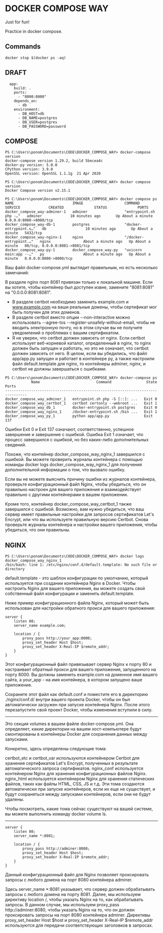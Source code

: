 # DOCKER COMPOSE WAY

Just for fun!

Practice in docker compose.

## Commands

`docker stop $(docker ps -aq)`

## DRAFT

```
  app:
    build: .
    ports:
      - "8000:8000"
    depends_on:
      - db
    environment:
      - DB_HOST=db
      - DB_NAME=postgres
      - DB_USER=postgres
      - DB_PASSWORD=password
```
## COMPOSE

```
PS C:\Users\ponom\Documents\CODE\DOCKER_COMPOSE_WAY> docker-compose version
docker-compose version 1.29.2, build 5becea4c
docker-py version: 5.0.0
CPython version: 3.9.0
OpenSSL version: OpenSSL 1.1.1g  21 Apr 2020
```
```
PS C:\Users\ponom\Documents\CODE\DOCKER_COMPOSE_WAY> docker compose version
Docker Compose version v2.15.1
```

```
PS C:\Users\ponom\Documents\CODE\DOCKER_COMPOSE_WAY> docker compose ps
NAME                           IMAGE                   COMMAND                  SERVICE             CREATED              STATUS              PORTS
docker_compose_way-adminer-1   adminer                 "entrypoint.sh php -…"   adminer             10 minutes ago       Up About a minute   0.0.0.0:8080->8080/tcp
docker_compose_way-db-1        postgres                "docker-entrypoint.s…"   db                  10 minutes ago       Up About a minute   5432/tcp
docker_compose_way-nginx-1     nginx                   "/docker-entrypoint.…"   nginx               About a minute ago   Up About a minute   80/tcp, 0.0.0.0:8081->8081/tcp
docker_compose_way-py-1        docker_compose_way-py   "uvicorn main:app --…"   py                  About a minute ago   Up About a minute   0.0.0.0:8000->8000/tcp
```

Ваш файл docker-compose.yml выглядит правильным, но есть несколько замечаний:

В разделе nginx порт 8081 привязан только к локальной машине. Если вы хотите, чтобы контейнер был доступен извне, замените "8081:8081" на "0.0.0.0:8081:8081".
 - В разделе certbot необходимо заменить example.com и www.example.com на ваши реальные домены, чтобы сертификат мог быть получен для этих доменов.
 - В разделе certbot вместо опции --non-interactive можно использовать --agree-tos --register-unsafely-without-email, чтобы не вводить электронную почту, но в этом случае вы не получите уведомлений о проблемах с вашим сертификатом.
 - Я не уверен, что certbot должен зависеть от nginx. Если certbot использует веб-корневой каталог, определенный в nginx, то nginx должен быть запущен и работать, но это не означает, что certbot должен зависеть от него.
В целом, если вы убедились, что файл app/app.py запущен и работает в контейнере py, а также настроили файл default.template для nginx, то контейнеры adminer, nginx, и certbot не должны завершаться с ошибками.

```
PS C:\Users\ponom\Documents\CODE\DOCKER_COMPOSE_WAY> docker-compose ps  
            Name                          Command                State     Ports
--------------------------------------------------------------------------------
docker_compose_way_adminer_1   entrypoint.sh php -S [::]: ...   Exit 0
docker_compose_way_certbot_1   certbot certonly --webroot ...   Exit 1
docker_compose_way_db_1        docker-entrypoint.sh postgres    Exit 0
docker_compose_way_nginx_1     /docker-entrypoint.sh /bin ...   Exit 1
docker_compose_way_py_1        python app/app.py                Exit 137
```

Ошибки Exit 0 и Exit 137 означают, соответственно, успешное завершение и завершение с ошибкой. Ошибка Exit 1 означает, что процесс завершился с ошибкой, но без каких-либо дополнительных сведений.

Похоже, что контейнер docker_compose_way_nginx_1 завершился с ошибкой. Вы можете проверить журналы контейнера с помощью команды docker logs docker_compose_way_nginx_1 для получения дополнительной информации о том, что вызвало ошибку.

Если вы не можете выяснить причину ошибки из журналов контейнера, проверьте конфигурационный файл Nginx, чтобы убедиться, что он правильно настроен для вашего приложения и взаимодействует правильно с другими контейнерами в вашем приложении.

Кроме того, контейнер docker_compose_way_certbot_1 также завершился с ошибкой. Возможно, вам нужно убедиться, что ваш сервер имеет правильные настройки для запросов сертификатов Let's Encrypt, или что вы используете правильную версию Certbot. Снова проверьте журналы контейнера и настройки вашего приложения, чтобы убедиться, что они правильны.

## NGINX

```
PS C:\Users\ponom\Documents\CODE\DOCKER_COMPOSE_WAY> docker logs docker_compose_way_nginx_1
/bin/bash: line 1: /etc/nginx/conf.d/default.template: No such file or directory
```

default.template - это шаблон конфигурации по умолчанию, который используется при создании контейнера Nginx в Docker. Чтобы настроить Nginx для вашего приложения, вы можете создать свой собственный файл конфигурации и заменить default.template.

Ниже пример конфигурационного файла Nginx, который может быть использован для настройки обратного прокси для вашего приложения:

```
server {
    listen 80;
    server_name example.com;

    location / {
        proxy_pass http://your_app:8000;
        proxy_set_header Host $host;
        proxy_set_header X-Real-IP $remote_addr;
    }
}
```

Этот конфигурационный файл привязывает сервер Nginx к порту 80 и настраивает обратный прокси для вашего приложения, запущенного на порту 8000. Вы должны заменить example.com на доменное имя вашего сайта, а your_app - на имя контейнера, в котором запущено ваше приложение.

Сохраните этот файл как default.conf и поместите его в директорию ./nginx/conf.d/ внутри вашего проекта Docker, чтобы он был автоматически загружен при запуске контейнера Nginx. После этого перезапустите свой проект Docker, чтобы изменения вступили в силу.

---

Это секция volumes в вашем файле docker-compose.yml. Она определяет, какие директории на вашем хост-компьютере будут смонтированы в контейнеры Docker для сохранения данных между запусками.

Конкретно, здесь определены следующие тома:

certbot_etc и certbot_var используются контейнером Certbot для хранения сертификатов Let's Encrypt, полученных в результате автоматического запроса сертификатов.
nginx_conf используется контейнером Nginx для хранения конфигурационных файлов Nginx.
nginx_html используется контейнером Nginx для хранения статических файлов, таких как файлы HTML, CSS, JS и т.д.
Эти тома создаются автоматически при запуске контейнеров, если их еще не существует, и будут сохраняться между запусками контейнеров, если они не будут удалены.

Чтобы посмотреть, какие тома сейчас существуют на вашей системе, вы можете выполнить команду docker volume ls.

---


```
server {
    listen 80;
    server_name *:8081;

    location / {
        proxy_pass http://adminer:8080;
        proxy_set_header Host $host;
        proxy_set_header X-Real-IP $remote_addr;
    }
}
```
Данный конфигурационный файл для Nginx позволяет проксировать запросы с любого домена на порт 8080 контейнера adminer.

Здесь server_name *:8081 указывает, что сервер должен обрабатывать запросы с любого домена на порту 8081. Далее, мы используем директиву location /, чтобы указать Nginx на то, как обрабатывать запросы. В данном случае, мы используем proxy_pass http://adminer:8080, чтобы указать Nginx на то, что он должен проксировать запросы на порт 8080 контейнера adminer. Директивы proxy_set_header Host $host и proxy_set_header X-Real-IP $remote_addr используются для передачи соответствующих заголовков в запросах.